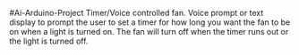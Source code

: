 #Ai-Arduino-Project 
Timer/Voice controlled fan. Voice prompt or text display to prompt the user to set a timer for how long you want the fan to be on when a light is turned on. The fan will turn off when the timer runs out or the light is turned off.
